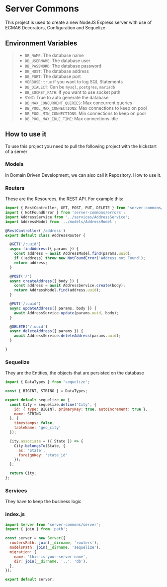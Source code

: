 # Server Commons
This project is used to create a new NodeJS Express server with use of ECMA6 Decorators, Configuration and Sequelize.

## Environment Variables

>- `DB_NAME`: The database name
>- `DB_USERNAME`: The database user
>- `DB_PASSWORD`: The database password
>- `DB_HOST`: The database address
>- `DB_PORT`: The database port
>- `VERBOSE`: `true` if you want to log SQL Statements
>- `DB_DIALECT`: Can be `mysql`, `postgres`, `mariadb`
>- `DB_SOCKET_PATH`: If you want to use socket path
>- `SYNC`: True to auto generate the database
>- `DB_MAX_CONCURRENT_QUERIES`: Max concurrent queries
>- `DB_POOL_MAX_CONNECTIONS`: Max connections to keep on pool
>- `DB_POOL_MIN_CONNECTIONS`: Min connections to keep on pool
>- `DB_POOL_MAX_IDLE_TIME`: Max connections idle

## How to use it
To use this project you need to pull the following project with the kickstart of a server

### Models
In Domain Driven Development, we can also call it Repository. How to use it.

### Routers
These are the Resources, the REST API. For example this:

```javascript
import { RestController, GET, POST, PUT, DELETE } from 'server-commons/router';
import { NotFoundError } from 'server-commons/errors';
import AddressService from '../services/AddressService';
import AddressModel from '../models/AddressModel';

@RestController('/address')
export default class AddressRouter {

  @GET('/:uuid')
  async findAddress({ params }) {
    const address = await AddressModel.find(params.uuid);
    if (!address) throw new NotFoundError('Address not Found');
    return address;
  }

  @POST('/')
  async createAddress({ body }) {
    const address = await AddressService.create(body);
    return AddressModel.find(address.uuid);
  }

  @PUT('/:uuid')
  async updateAddress({ params, body }) {
    await AddressService.update(params.uuid, body);
  }

  @DELETE('/:uuid')
  async deleteAddress({ params }) {
    await AddressService.deleteAddress(params.uuid);
  }

}
```

### Sequelize
They are the Entities, the objects that are persisted on the database

```javascript
import { DataTypes } from 'sequelize';

const { BIGINT, STRING } = DataTypes;

export default sequelize => {
  const City = sequelize.define('City', {
    id: { type: BIGINT, primaryKey: true, autoIncrement: true },
    name: STRING
  }, {
    timestamps: false,
    tableName: 'geo_city'
  });

  City.associate = ({ State }) => {
    City.belongsTo(State, {
      as: 'State',
      foreignKey: 'state_id'
    });
  };

  return City;
};
```

### Services
They have to keep the business logic

### index.js

```javascript
import Server from 'server-commons/server';
import { join } from 'path';

const server = new Server({
  routersPath: join(__dirname, 'routers'),
  modelsPath: join(__dirname, 'sequelize'),
  migration: {
    name: 'this-is-your-server-name',
    dir: join(__dirname, '..', 'db'),
  },
});

export default server;
```